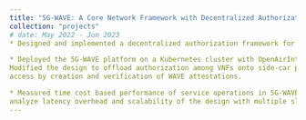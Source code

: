 ```yaml
---
title: "5G-WAVE: A Core Network Framework with Decentralized Authorization for Network Slices"
collection: "projects"
# date: May 2022 - Jun 2023
* Designed and implemented a decentralized authorization framework for the 5G core service access among VNFs by utilizing WAVE to eliminate the security vulnerabilities caused by a central OAuth2.0 authorization server.

* Deployed the 5G-WAVE platform on a Kubernetes cluster with OpenAirInterface (OAI) entities as 5G VNFs.
Modified the design to offload authorization among VNFs onto side-car proxies (SCPs) which enable service
access by creation and verification of WAVE attestations.

* Measured time cost based performance of service operations in 5G-WAVE in network slice deployments to
analyze latency overhead and scalability of the design with multiple slices.
---
```


